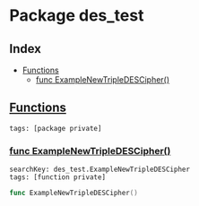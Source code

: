 # Package des_test

## Index

* [Functions](#func)
    * [func ExampleNewTripleDESCipher()](#ExampleNewTripleDESCipher)


## <a id="func" href="#func">Functions</a>

```
tags: [package private]
```

### <a id="ExampleNewTripleDESCipher" href="#ExampleNewTripleDESCipher">func ExampleNewTripleDESCipher()</a>

```
searchKey: des_test.ExampleNewTripleDESCipher
tags: [function private]
```

```Go
func ExampleNewTripleDESCipher()
```

